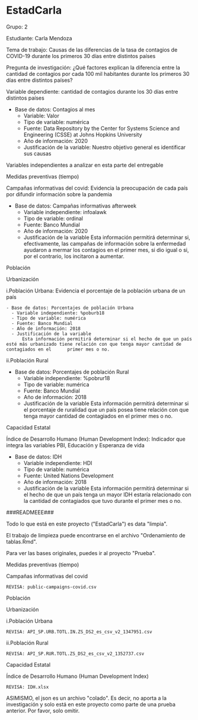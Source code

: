 # EstadCarla
Grupo: 2

Estudiante: Carla Mendoza

Tema de trabajo:
Causas de las diferencias de la tasa de contagios de COVID-19 durante los primeros 30 días entre distintos países 

Pregunta de investigación:
¿Qué factores explican la diferencia entre la cantidad de contagios por cada 100 mil habitantes durante los primeros 30 días entre distintos países?

Variable dependiente: cantidad de contagios durante los 30 días entre distintos países
- Base de datos: Contagios al mes
     - Variable: Valor
     - Tipo de variable: numérica
     - Fuente: Data Repository by the Center for Systems Science and Engineering (CSSE) at Johns Hopkins University
     - Año de información: 2020
     - Justificación de la variable: Nuestro objetivo general es identificar sus causas



Variables independientes a analizar en esta parte del entregable

Medidas preventivas (tiempo)

Campañas informativas del covid: Evidencia la preocupación de cada país por difundir información sobre la pandemia
 
   - Base de datos: Campañas informativas afterweek
     - Variable independiente: infoalawk
     - Tipo de variable: ordinal
     - Fuente: Banco Mundial
     - Año de información: 2020
     - Justificación de la variable
          Esta información permitirá determinar si, efectivamente, las campañas de información sobre la enfermedad ayudaron a mermar los contagios en el primer mes, si dio igual o si, por el contrario, los incitaron a aumentar.
 
 
Población

Urbanización
 
  i.Población Urbana: Evidencia el porcentaje de la población urbana de un país
  
    - Base de datos: Porcentajes de población Urbana
      - Variable independiente: %poburb18
      - Tipo de variable: numérica
      - Fuente: Banco Mundial
      - Año de información: 2018
      - Justificación de la variable
          Esta información permitirá determinar si el hecho de que un país esté más urbanizado tiene relación con que tenga mayor cantidad de contagiados en el      primer mes o no.
 
  ii.Población Rural
  
  - Base de datos: Porcentajes de población Rural
      - Variable independiente: %pobrur18
      - Tipo de variable: numérica
      - Fuente: Banco Mundial
      - Año de información: 2018
      - Justificación de la variable
          Esta información permitirá determinar si el porcentaje de ruralidad que un país posea tiene relación con que tenga mayor cantidad de contagiados en el primer mes o no.
  
  
Capacidad Estatal

Índice de Desarrollo Humano (Human Development Index): Indicador que integra las variables PBI, Educación y Esperanza de vida
  
  - Base de datos: IDH
      - Variable independiente: HDI
      - Tipo de variable: numérica
      - Fuente: United Nations Development
      - Año de información: 2018
      - Justificación de la variable
          Esta información permitirá determinar si el hecho de que un país tenga un mayor IDH estaría relacionado con la cantidad de contagiados que tuvo durante el primer mes o no.


 
###READMEEE###

Todo lo que está en este proyecto ("EstadCarla") es data "limpia". 

El trabajo de limpieza puede encontrarse en el archivo "Ordenamiento de tablas.Rmd".

Para ver las bases originales, puedes ir al proyecto "Prueba".

Medidas preventivas (tiempo)

Campañas informativas del covid
 
    REVISA: public-campaigns-covid.csv
    
Población

Urbanización
 
  i.Población Urbana
  
    REVISA: API_SP.URB.TOTL.IN.ZS_DS2_es_csv_v2_1347951.csv
    
 ii.Población Rural
 
    REVISA: API_SP.RUR.TOTL.ZS_DS2_es_csv_v2_1352737.csv

Capacidad Estatal

Índice de Desarrollo Humano (Human Development Index)
 
    REVISA: IDH.xlsx
    
ASIMISMO, el json es un archivo "colado". Es decir, no aporta a la investigación y solo está en este proyecto como parte de una prueba anterior. Por favor, solo omitir.

